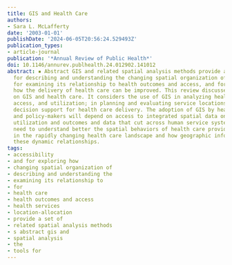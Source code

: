 ```yaml
---
title: GIS and Health Care
authors:
- Sara L. McLafferty
date: '2003-01-01'
publishDate: '2024-06-05T20:56:24.529493Z'
publication_types:
- article-journal
publication: '*Annual Review of Public Health*'
doi: 10.1146/annurev.publhealth.24.012902.141012
abstract: ▪ Abstract GIS and related spatial analysis methods provide a set of tools
  for describing and understanding the changing spatial organization of health care,
  for examining its relationship to health outcomes and access, and for exploring
  how the delivery of health care can be improved. This review discusses recent literature
  on GIS and health care. It considers the use of GIS in analyzing health care need,
  access, and utilization; in planning and evaluating service locations; and in spatial
  decision support for health care delivery. The adoption of GIS by health care researchers
  and policy-makers will depend on access to integrated spatial data on health services
  utilization and outcomes and data that cut across human service systems. We also
  need to understand better the spatial behaviors of health care providers and consumers
  in the rapidly changing health care landscape and how geographic information affects
  these dynamic relationships.
tags:
- accessibility
- and for exploring how
- changing spatial organization of
- describing and understanding the
- examining its relationship to
- for
- health care
- health outcomes and access
- health services
- location-allocation
- provide a set of
- related spatial analysis methods
- s abstract gis and
- spatial analysis
- the
- tools for
---
```

